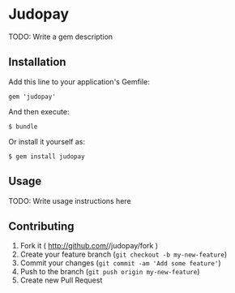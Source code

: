 # Judopay

TODO: Write a gem description

## Installation

Add this line to your application's Gemfile:

    gem 'judopay'

And then execute:

    $ bundle

Or install it yourself as:

    $ gem install judopay

## Usage

TODO: Write usage instructions here

## Contributing

1. Fork it ( http://github.com/<my-github-username>/judopay/fork )
2. Create your feature branch (`git checkout -b my-new-feature`)
3. Commit your changes (`git commit -am 'Add some feature'`)
4. Push to the branch (`git push origin my-new-feature`)
5. Create new Pull Request
